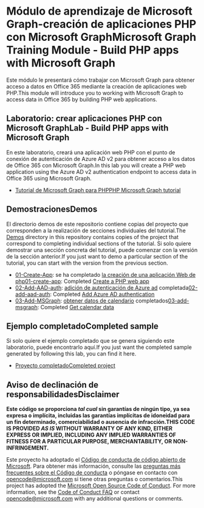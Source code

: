 # <a name="microsoft-graph-training-module---build-php-apps-with-microsoft-graph"></a><span data-ttu-id="b7a5b-101">Módulo de aprendizaje de Microsoft Graph-creación de aplicaciones PHP con Microsoft Graph</span><span class="sxs-lookup"><span data-stu-id="b7a5b-101">Microsoft Graph Training Module - Build PHP apps with Microsoft Graph</span></span>

<span data-ttu-id="b7a5b-102">Este módulo le presentará cómo trabajar con Microsoft Graph para obtener acceso a datos en Office 365 mediante la creación de aplicaciones web PHP.</span><span class="sxs-lookup"><span data-stu-id="b7a5b-102">This module will introduce you to working with Microsoft Graph to access data in Office 365 by building PHP web applications.</span></span>

## <a name="lab---build-php-apps-with-microsoft-graph"></a><span data-ttu-id="b7a5b-103">Laboratorio: crear aplicaciones PHP con Microsoft Graph</span><span class="sxs-lookup"><span data-stu-id="b7a5b-103">Lab - Build PHP apps with Microsoft Graph</span></span>

<span data-ttu-id="b7a5b-104">En este laboratorio, creará una aplicación web PHP con el punto de conexión de autenticación de Azure AD v2 para obtener acceso a los datos de Office 365 con Microsoft Graph.</span><span class="sxs-lookup"><span data-stu-id="b7a5b-104">In this lab you will create a PHP web application using the Azure AD v2 authentication endpoint to access data in Office 365 using Microsoft Graph.</span></span>

- [<span data-ttu-id="b7a5b-105">Tutorial de Microsoft Graph para PHP</span><span class="sxs-lookup"><span data-stu-id="b7a5b-105">PHP Microsoft Graph tutorial</span></span>](https://docs.microsoft.com/graph/training/php-tutorial)

## <a name="demos"></a><span data-ttu-id="b7a5b-106">Demostraciones</span><span class="sxs-lookup"><span data-stu-id="b7a5b-106">Demos</span></span>

<span data-ttu-id="b7a5b-107">El [](./Demos) directorio demos de este repositorio contiene copias del proyecto que corresponden a la realización de secciones individuales del tutorial.</span><span class="sxs-lookup"><span data-stu-id="b7a5b-107">The [Demos](./Demos) directory in this repository contains copies of the project that correspond to completing individual sections of the tutorial.</span></span> <span data-ttu-id="b7a5b-108">Si solo quiere demostrar una sección concreta del tutorial, puede comenzar con la versión de la sección anterior.</span><span class="sxs-lookup"><span data-stu-id="b7a5b-108">If you just want to demo a particular section of the tutorial, you can start with the version from the previous section.</span></span>

- <span data-ttu-id="b7a5b-109">[01-Create-App](Demos/01-create-app): se ha completado [la creación de una aplicación Web de php](https://docs.microsoft.com/graph/training/php-tutorial?tutorial-step=1)</span><span class="sxs-lookup"><span data-stu-id="b7a5b-109">[01-create-app](Demos/01-create-app): Completed [Create a PHP web app](https://docs.microsoft.com/graph/training/php-tutorial?tutorial-step=1)</span></span>
- <span data-ttu-id="b7a5b-110">[02-Add-AAD-auth](Demos/02-add-aad-auth): [adición de autenticación de Azure ad](https://docs.microsoft.com/graph/training/php-tutorial?tutorial-step=3) completada</span><span class="sxs-lookup"><span data-stu-id="b7a5b-110">[02-add-aad-auth](Demos/02-add-aad-auth): Completed [Add Azure AD authentication](https://docs.microsoft.com/graph/training/php-tutorial?tutorial-step=3)</span></span>
- <span data-ttu-id="b7a5b-111">[03-Add-MSGraph](Demos/03-add-msgraph): [obtener datos de calendario](https://docs.microsoft.com/graph/training/php-tutorial?tutorial-step=4) completados</span><span class="sxs-lookup"><span data-stu-id="b7a5b-111">[03-add-msgraph](Demos/03-add-msgraph): Completed [Get calendar data](https://docs.microsoft.com/graph/training/php-tutorial?tutorial-step=4)</span></span>

## <a name="completed-sample"></a><span data-ttu-id="b7a5b-112">Ejemplo completado</span><span class="sxs-lookup"><span data-stu-id="b7a5b-112">Completed sample</span></span>

<span data-ttu-id="b7a5b-113">Si solo quiere el ejemplo completado que se genera siguiendo este laboratorio, puede encontrarlo aquí.</span><span class="sxs-lookup"><span data-stu-id="b7a5b-113">If you just want the completed sample generated by following this lab, you can find it here.</span></span>

- [<span data-ttu-id="b7a5b-114">Proyecto completado</span><span class="sxs-lookup"><span data-stu-id="b7a5b-114">Completed project</span></span>](Demos/03-add-msgraph)

## <a name="disclaimer"></a><span data-ttu-id="b7a5b-115">Aviso de declinación de responsabilidades</span><span class="sxs-lookup"><span data-stu-id="b7a5b-115">Disclaimer</span></span>

<span data-ttu-id="b7a5b-116">**Este código se proporciona *tal cual* sin garantías de ningún tipo, ya sea expresa o implícita, incluidas las garantías implícitas de idoneidad para un fin determinado, comerciabilidad o ausencia de infracción.**</span><span class="sxs-lookup"><span data-stu-id="b7a5b-116">**THIS CODE IS PROVIDED *AS IS* WITHOUT WARRANTY OF ANY KIND, EITHER EXPRESS OR IMPLIED, INCLUDING ANY IMPLIED WARRANTIES OF FITNESS FOR A PARTICULAR PURPOSE, MERCHANTABILITY, OR NON-INFRINGEMENT.**</span></span>

<span data-ttu-id="b7a5b-p102">Este proyecto ha adoptado el [Código de conducta de código abierto de Microsoft](https://opensource.microsoft.com/codeofconduct/). Para obtener más información, consulte las [preguntas más frecuentes sobre el Código de conducta](https://opensource.microsoft.com/codeofconduct/faq/) o póngase en contacto con [opencode@microsoft.com](mailto:opencode@microsoft.com) si tiene otras preguntas o comentarios.</span><span class="sxs-lookup"><span data-stu-id="b7a5b-p102">This project has adopted the [Microsoft Open Source Code of Conduct](https://opensource.microsoft.com/codeofconduct/). For more information, see the [Code of Conduct FAQ](https://opensource.microsoft.com/codeofconduct/faq/) or contact [opencode@microsoft.com](mailto:opencode@microsoft.com) with any additional questions or comments.</span></span>